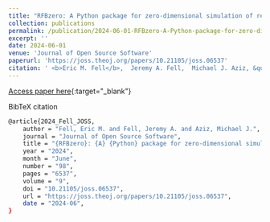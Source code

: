 ```yaml
---
title: "RFBzero: A Python package for zero-dimensional simulation of redox flow battery cycling"
collection: publications
permalink: /publication/2024-06-01-RFBzero-A-Python-package-for-zero-dimensional-simulation-of-redox-flow-battery-cycling
excerpt: ''
date: 2024-06-01
venue: 'Journal of Open Source Software'
paperurl: 'https://joss.theoj.org/papers/10.21105/joss.06537'
citation: ' <b>Eric M. Fell</b>,  Jeremy A. Fell,  Michael J. Aziz, &quot;RFBzero: A Python package for zero-dimensional simulation of redox flow battery cycling.&quot; Journal of Open Source Software, 9, 6537, (2024).'
---
```

[Access paper here](https://joss.theoj.org/papers/10.21105/joss.06537){:target="_blank"}

BibTeX citation

```bash 
@article{2024_Fell_JOSS,
    author = "Fell, Eric M. and Fell, Jeremy A. and Aziz, Michael J.",
    journal = "Journal of Open Source Software",
    title = "{RFBzero}: {A} {Python} package for zero-dimensional simulation of redox flow battery cycling",
    year = "2024",
    month = "June",
    number = "98",
    pages = "6537",
    volume = "9",
    doi = "10.21105/joss.06537",
    url = "https://joss.theoj.org/papers/10.21105/joss.06537",
    date = "2024-06",
}
```
